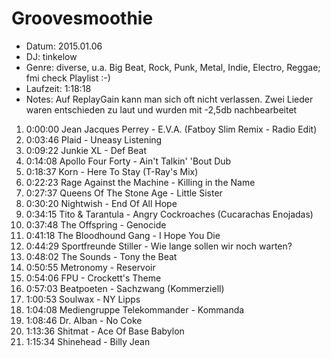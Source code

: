 # Groovesmoothie

* Datum: 2015.01.06
* DJ: tinkelow
* Genre: diverse, u.a. Big Beat, Rock, Punk, Metal, Indie, Electro, Reggae; fmi check Playlist :-)
* Laufzeit: 1:18:18
* Notes: Auf ReplayGain kann man sich oft nicht verlassen. Zwei Lieder waren entschieden zu laut und wurden mit -2,5db nachbearbeitet

1.  0:00:00 Jean Jacques Perrey - E.V.A. (Fatboy Slim Remix - Radio Edit)
2.  0:03:46 Plaid - Uneasy Listening
3.  0:09:22 Junkie XL - Def Beat
4.  0:14:08 Apollo Four Forty - Ain't Talkin' 'Bout Dub
5.  0:18:37 Korn - Here To Stay (T-Ray's Mix)
6.  0:22:23 Rage Against the Machine - Killing in the Name
7.  0:27:37 Queens Of The Stone Age - Little Sister
8.  0:30:20 Nightwish - End Of All Hope
9.  0:34:15 Tito & Tarantula - Angry Cockroaches (Cucarachas Enojadas)
10. 0:37:48 The Offspring - Genocide
11. 0:41:18 The Bloodhound Gang - I Hope You Die
12. 0:44:29 Sportfreunde Stiller - Wie lange sollen wir noch warten?
13. 0:48:02 The Sounds - Tony the Beat
14. 0:50:55 Metronomy - Reservoir
15. 0:54:06 FPU - Crockett's Theme
16. 0:57:03 Beatpoeten - Sachzwang (Kommerziell)
17. 1:00:53 Soulwax - NY Lipps
18. 1:04:08 Mediengruppe Telekommander - Kommanda
19. 1:08:46 Dr. Alban - No Coke
20. 1:13:36 Shitmat - Ace Of Base Babylon
21. 1:15:34 Shinehead - Billy Jean
